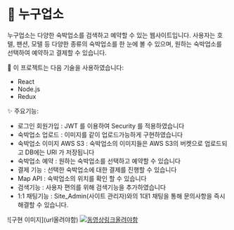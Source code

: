 
<h1>🏨 누구업소</h1>
<p>누구업소는 다양한 숙박업소를 검색하고 예약할 수 있는 웹사이트입니다. 사용자는 호텔, 팬션, 모텔 등 다양한 종류의 숙박업소를 한 눈에 볼 수 있으며, 원하는 숙박업소를 선택하여 예약하고 결제할 수 있습니다.</p>

<p>🚀 이 프로젝트는 다음 기술을 사용하였습니다:</p>
<div>
  <ul>
    <li>React</li>
    <li>Node.js</li>
    <li>Redux</li>
  </ul>
</div>
<p>✨ 주요기능:</p>
<div>
  <ul>
    <li>로그인 회원가입 : JWT 를 이용하여 Security 를 적용하였습니다</li>
    <li>숙박업소 업로드 : 이미지를 같이 업로드가능하게 구현하였습니다</li>
    <li>숙박업소 이미지 AWS S3 : 숙박업소의 이미지들은 AWS S3의 버켓으로 업로드되고 DB에는 URI 가 저장됩니다</li>
    <li>숙박업소 예약 : 원하는 숙박업소를 선택하고 예약할 수 있습니다</li>
    <li>결제 기능 : 선택한 숙박업소에 대한 결제를 진행할 수 있습니다</li>
    <li>Map API : 숙박업소의 위치를 확인 할 수 있습니다</li>
    <li>검색기능 : 사용자 편의를 위해 검색기능을 추가하였습니다</li>
    <li>1:1 채팅기능 : Site_Admin(사이트 관리자)와의 1대1 채팅을 통해 문의사항을 즉시 해결할 수 있습니다.</li>
  </ul>
</div>
<div>
  ![구현 이미지](url올려야함)
  <a href="동영상 링크" target="_blank"><img src="썸네일 이미지 URL" alt="동영상링크올려야함"></a>
</div>

